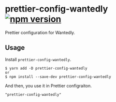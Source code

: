 # prettier-config-wantedly [![npm version](https://badge.fury.io/js/prettier-config-wantedly.svg)](https://badge.fury.io/js/prettier-config-wantedly)

Prettier configuration for Wantedly.

## Usage

Install `prettier-config-wantedly`.

```
$ yarn add -D prettier-config-wantedly
or
$ npm install --save-dev prettier-config-wantedly
```

And then, you use it in Prettier configraiton.

```
"prettier-config-wantedly"
```
 
